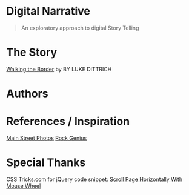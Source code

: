 # Digital Narrative
> An exploratory approach to digital Story Telling

# The Story
[Walking the Border](http://www.esquire.com/features/mexican-border-0511) by BY LUKE DITTRICH

# Authors

# References / Inspiration
[Main Street Photos](http://mainstreet.nfb.ca/#/mainstreet)
[Rock Genius](http://rock.genius.com/1818473/Chvrches-gun/You-stuck-in-the-knife-that-you-held-at-my-back)

# Special Thanks
CSS Tricks.com for jQuery code snippet: [Scroll Page Horizontally With Mouse Wheel](http://css-tricks.com/snippets/jquery/horz-scroll-with-mouse-wheel/)
